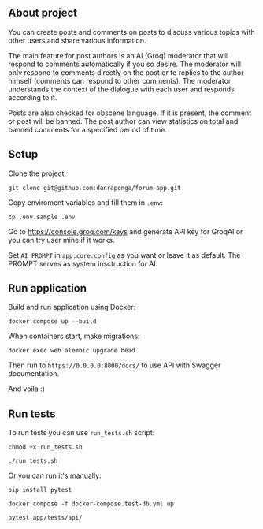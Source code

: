 

## About project

You can create posts and comments on posts to discuss various topics with other users and share various information.

The main feature for post authors is an AI (Groq) moderator that will respond to comments automatically if you so desire.
The moderator will only respond to comments directly on the post or to replies to the author himself (comments can respond to other comments). The moderator understands the context of the dialogue with each user and responds according to it.

Posts are also checked for obscene language. If it is present, the comment or post will be banned.
The post author can view statistics on total and banned comments for a specified period of time.

## Setup
Clone the project:

`git clone git@github.com:danraponga/forum-app.git`

Copy enviroment variables and fill them in `.env`:

`cp .env.sample .env`


Go to https://console.groq.com/keys and generate API key for GroqAI or you can try user mine if it works.


Set `AI_PROMPT` in `app.core.config` as you want or leave it as default. The PROMPT serves as system insctruction for AI.


## Run application
Build and run application using Docker:

`docker compose up --build`

When containers start, make migrations:

`docker exec web alembic upgrade head`


Then run to `https://0.0.0.0:8000/docs/` to use API with Swagger documentation.

And voila :)


## Run tests
To run tests you can use `run_tests.sh` script:
```
chmod +x run_tests.sh

./run_tests.sh
```

Or you can run it's manually:
```
pip install pytest

docker compose -f docker-compose.test-db.yml up

pytest app/tests/api/
```

